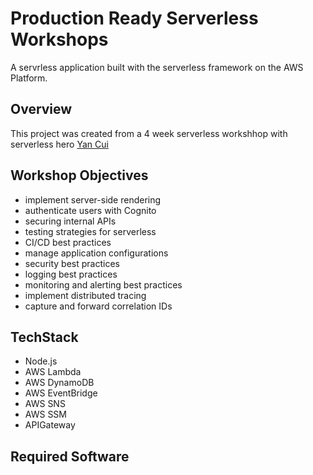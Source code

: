 # Production Ready Serverless Workshops
A servrless application built with the serverless framework on the AWS Platform.

## Overview
This project was created from a 4 week serverless workshhop with serverless hero [Yan Cui](https://theburningmonk.com/)

## Workshop Objectives
* implement server-side rendering
* authenticate users with Cognito
* securing internal APIs
* testing strategies for serverless
* CI/CD best practices
* manage application configurations
* security best practices
* logging best practices
* monitoring and alerting best practices
* implement distributed tracing
* capture and forward correlation IDs

## TechStack
* Node.js
* AWS Lambda
* AWS DynamoDB
* AWS EventBridge
* AWS SNS
* AWS SSM
* APIGateway

## Required Software
